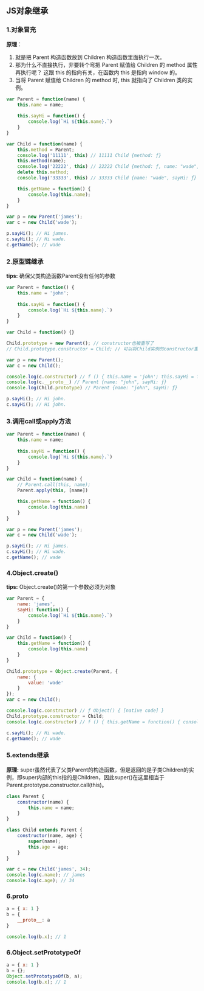 ## JS对象继承
### 1.对象冒充
__原理__：
1. 就是把 Parent 构造函数放到 Children 构造函数里面执行一次。
2. 那为什么不直接执行，非要转个弯把 Parent 赋值给 Children 的 method 属性再执行呢？ 这跟 this 的指向有关，在函数内 this 是指向 window 的。
3. 当将 Parent 赋值给 Children 的 method 时, this 就指向了 Children 类的实例。
```js
var Parent = function(name) {
	this.name = name;
	
	this.sayHi = function() {
		console.log(`Hi ${this.name}.`)
	}
}

var Child = function(name) {
	this.method = Parent;
	console.log('11111', this) // 11111 Child {method: ƒ}
	this.method(name);
	console.log('22222', this) // 22222 Child {method: ƒ, name: "wade", sayHi: ƒ}
	delete this.method;
	console.log('33333', this) // 33333 Child {name: "wade", sayHi: ƒ}

	this.getName = function() {
		console.log(this.name);
	}
}

var p = new Parent('james');
var c = new Child('wade');

p.sayHi(); // Hi james.
c.sayHi(); // Hi wade.
c.getName(); // wade
```
### 2.原型链继承
__tips:__
确保父类构造函数Parent没有任何的参数
```js
var Parent = function() {
	this.name = 'john';
	
	this.sayHi = function() {
		console.log(`Hi ${this.name}.`)
	}
}

var Child = function() {}

Child.prototype = new Parent(); // constructor也被重写了
// Child.prototype.constructor = Child; // 可以将Child实例的constructor重新定义为Child

var p = new Parent();
var c = new Child();

console.log(c.constructor) // f () { this.name = 'john'; this.sayHi = function() { console.log(`Hi ${this.name}.`) } }
console.log(c.__proto__) // Parent {name: "john", sayHi: ƒ}
console.log(Child.prototype) // Parent {name: "john", sayHi: ƒ}

p.sayHi(); // Hi john.
c.sayHi(); // Hi john.
```
### 3.调用call或apply方法
```js
var Parent = function(name) {
	this.name = name;
	
	this.sayHi = function() {
		console.log(`Hi ${this.name}.`)
	}
}

var Child = function(name) {
	// Parent.call(this, name);
	Parent.apply(this, [name])

	this.getName = function() {
		console.log(this.name)
	}
}

var p = new Parent('james');
var c = new Child('wade');

p.sayHi(); // Hi james.
c.sayHi(); // Hi wade.
c.getName(); // wade
```
### 4.Object.create()
__tips:__
Object.create()的第一个参数必须为对象
```js
var Parent = {
	name: 'james',
	sayHi: function() {
		console.log(`Hi ${this.name}.`)
	}
}

var Child = function() {
	this.getName = function() {
		console.log(this.name)
	}
}

Child.prototype = Object.create(Parent, {
	name: {
		value: 'wade'
	}
});
var c = new Child();

console.log(c.constructor) // ƒ Object() { [native code] }
Child.prototype.constructor = Child;
console.log(c.constructor) // f () { this.getName = function() { console.log(this.name) } }

c.sayHi(); // Hi wade.
c.getName(); // wade

```
### 5.extends继承
__原理:__
super虽然代表了父类Parent的构造函数，但是返回的是子类Children的实例，即super内部的this指的是Children，因此super()在这里相当于Parent.prototype.constructor.call(this)。
```js
class Parent {
	constructor(name) {
		this.name = name;
	}
}

class Child extends Parent {
	constructor(name, age) {
		super(name);
		this.age = age;
	}
}

var c = new Child('james', 34);
console.log(c.name); // james
console.log(c.age); // 34

```

### 6.__proto__
```js
a = { x: 1 }
b = {
    __proto__: a
}

console.log(b.x); // 1
```
### 6.Object.setPrototypeOf
```js
a = { x: 1 }
b = {};
Object.setPrototypeOf(b, a);
console.log(b.x); // 1
```